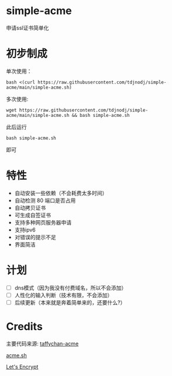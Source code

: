 # simple-acme
申请ssl证书简单化

# 初步制成

单次使用：
```shell
bash <(curl https://raw.githubusercontent.com/tdjnodj/simple-acme/main/simple-acme.sh)
```

多次使用:
```shell
wget https://raw.githubusercontent.com/tdjnodj/simple-acme/main/simple-acme.sh && bash simple-acme.sh
```

此后运行
```shell
bash simple-acme.sh
```
即可

# 特性

- 自动安装一些依赖（不会耗费太多时间）
- 自动检测 80 端口是否占用
- 自动拷贝证书
- 可生成自签证书
- 支持多种网页服务器申请
- 支持ipv6
- 对错误的提示不足
- 界面简洁

# 计划

- [ ] dns模式（因为我没有付费域名，所以不会添加）
- [ ] 人性化的输入判断（技术有限，不会添加）
- [ ] 后续更新（本来就是奔着简单来的，还要什么?）

# Credits

主要代码来源: [taffychan-acme](https://github.com/taffychan/acme)

[acme.sh](https://acme.sh/)

[Let's Encrypt](https://letsencrypt.org/)
